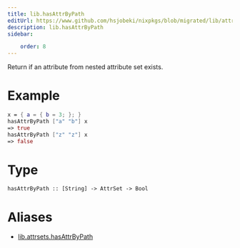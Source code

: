 ```yaml
---
title: lib.hasAttrByPath
editUrl: https://www.github.com/hsjobeki/nixpkgs/blob/migrated/lib/attrsets.nix#L71C5
description: lib.hasAttrByPath
sidebar:

    order: 8
---
```


Return if an attribute from nested attribute set exists.

# Example

```nix
x = { a = { b = 3; }; }
hasAttrByPath ["a" "b"] x
=> true
hasAttrByPath ["z" "z"] x
=> false
```

# Type

```
hasAttrByPath :: [String] -> AttrSet -> Bool
```


# Aliases

- [lib.attrsets.hasAttrByPath](/nix-doc-comments/reference/lib/attrsets/lib-attrsets-hasattrbypath)


